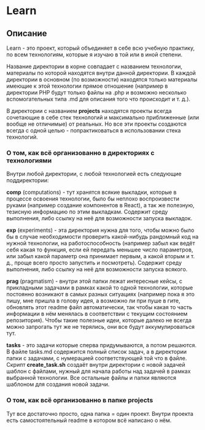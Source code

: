 # Learn

## Описание

Learn - это проект, который объединяет в себе всю учебную практику, по всем
технологиям, которые я изучаю в той или в иной степени.

Название директории в корне совпадает с названием технологии, материалы по которой
находятся внутри данной директории. В каждой директории в основном (по возможности)
находятся только материалы имеющие к этой технологии прямое отношение (например
в директории PHP будут только файлы на .php и возможно несколько вспомогательных типа .md
для описания того что происходит и т. д.).

В директории с названием **projects** находятся проекты всегда сочетающие в себе стек технологий
и максимально приближенные (или вообще не отличимые) от реальных. Но все эти проекты создаются
всегда с одной целью - попрактиковаться в использовании стека технологий.

### О том, как всё организованно в директориях с технологиями

Внутри любой директории, с любой технологией есть следующие поддиректории:

**comp** (computations) - тут хранятся всякие выкладки, которые в процессе освоения технологии,
было бы неплохо воспроизвести руками (например создание компонентов в React), а так же полезную,
тезисную информацию по этим выкладкам. Содержит среду выполнения, либо ссылку на неё для возможности
запуска выкладок.

**exp** (experiments) - эта директория нужна для того, чтобы можно было бы в случае необходимости
проверить какой-нибудь рандомный код на нужной технологии, на работоспособность (например забыл
как ведёт себя какая то функция, если ей передать меньшее число параметров, или забыл какой параметр
она принимает первым, а какой вторым и т. д., проще всего просто запустить и посмотреть). Содержит
среду выполнения, либо ссылку на неё для возможности запуска всякого.

**prag** (pragmatism) - внутри этой папки лежат интересные кейсы, с прикладными задачами в рамках
какой то одной технологии, которые постоянно возникают в самых разных ситуациях (например пока
я это пишу, мне пришла в голову идея, а возможно ли при пуше в гите, обновлять этот readme файл
автоматически, так чтобы какая то часть информации в нём менялась в соответствии с текущим состоянием
репозитория). Чтобы такие полезные идеи, которые далеко не всегда можно запрогать тут же не терялись,
они все будут аккумулироваться тут.

**tasks** - это задачи которые сперва придумываются, а потом решаются. В файле tasks.md содержится
полный список задач, а в директории папки с задачами, с нумерацией соответствующей той что в файле.
Скрипт **create_task.sh** создаёт внутри директории с новой задачей шаблон с файлами, нужный
для начала работы над задачей в рамках выбранной технологии. Все остальные файлы и папки являются
шаблоном для создания новой задачи.

### О том, как всё организованно в папке projects

Тут все достаточно просто, одна папка = один проект. Внутри проекта есть самостоятельный readme
в котором всё написано о нём.